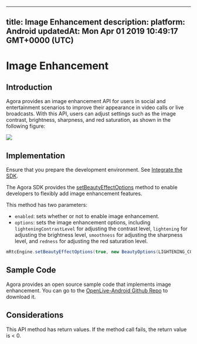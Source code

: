 
---
title: Image Enhancement
description: 
platform: Android
updatedAt: Mon Apr 01 2019 10:49:17 GMT+0000 (UTC)
---
# Image Enhancement
## Introduction
Agora provides an image enhancement API for users in social and entertainment scenarios to improve their appearance in video calls or live broadcasts. With this API, users can adjust settings such as the image contrast, brightness, sharpness, and red saturation, as shown in the following figure:

![](https://web-cdn.agora.io/docs-files/1553753660177)

## Implementation
Ensure that you prepare the development environment. See [Integrate the SDK](../../en/Video/android_video.md).

The Agora SDK provides the [setBeautyEffectOptions](https://docs.agora.io/en/Video/API%20Reference/java/v2.4.0/classio_1_1agora_1_1rtc_1_1_rtc_engine.html#aa9327de4fb0c29f840b1e68ca2e83fc6) method to enable developers to flexibly add image enhancement features.

This method has two parameters: 

- `enabled`: sets whether or not to enable image enhancement.
- `options`: sets the image enhancement options, including `lighteningContrastLevel` for adjusting the contrast level, `lightening` for adjusting the brightness level, `smoothness` for adjusting the sharpness level, and `redness` for adjusting the red saturation level.

```java
mRtcEngine.setBeautyEffectOptions(true, new BeautyOptions(LIGHTENING_CONTRAST_NORMAL, 0.5F, 0.5F, 0.5F));
```

## Sample Code

Agora provides an open source sample code that implements image enhancement. You can go to the [OpenLive-Android Github Repo](https://github.com/AgoraIO/Basic-Video-Broadcasting/tree/master/OpenLive-Android) to download it.


## Considerations
This API method has return values. If the method call fails, the return value is < 0.
